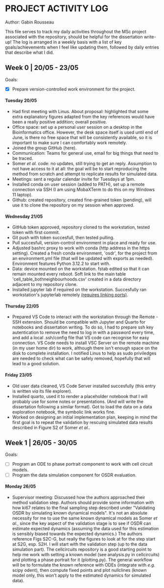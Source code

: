 # PROJECT ACTIVITY LOG

Author: Gabin Rousseau

This file serves to track my daily activities throughout the MSc project associated with the repository, should be helpful for the dissertation write-up!
The log is arranged in a weekly basis with a list of key goals/achievements when I feel like updating them, followed by daily entries that describe what I did.

## Week 0 | 20/05 - 23/05
Goals: 

- [X] Prepare version-controlled work environment for the project.
 
#### Tuesday 20/05
- Had first meeting with Linus. About proposal: highlighted that some extra explanatory figures adapted from the key references would have been a really positive addition; overall positive.
- Office space: set up a personal user session on a desktop in the Bioinformatics office. However, the desk space itself is used until end of June, is there no free space that will be consistently available, so it is important to make sure I can comfortably work remotely.
- Joined the group GitHub (here).
- Communication: Teams for general use, email for big things that need to be traced.
- Somer _et al._ code: no updates, still trying to get an reply. Assumption to not have access to it at all: the goal will be to start reproducing the method from scratch and attempt to replicate results for simulated data.
- Meetings: sent a regular calendar invite for Tuesdays at 1pm.
- Installed conda on user session (added to PATH), set up a remote connection via SSH (I am using MobaXTerm to do this on my Windows 11 laptop).
- Github: created repository, created fine-grained token (pending), will use it to clone the repository on my session when approved.

#### Wednesday 21/05

- GitHub token approved, repository cloned to the workstation, tested token with first commit.
- Git push with token succesfull, then tested pulling.
- Pull succesfull, version-control environment in place and ready for use.
- Adjusted bashrc proxy to work with conda (http address in the https setting). Created a fresh conda environment, 'osdr', for the project from an environment.yml file (that will be updated with exports as needed). Environment features Python 3.12.2 to start with.
- Data: device mounted on the workstation. fstab edited so that it can remain mounted every reboot. Soft link to the main table 'cell_table_bothneighbourhoods.csv' created in a data directory adjacent to my repository clone.
- Installed jupyter lab if required on the workstation. Succesfully ran workstation's jupyterlab remotely [(requires linking ports)](https://towardsdatascience.com/access-remote-code-in-a-breeze-with-jupyterlab-via-ssh-8c6a9ffaaa8c/).

#### Thursday 22/05
- Prepared VS Code to interact with the workstation through the Remote - SSH extension. Should be compatible with Jupyter and Quarto for notebooks and dissertation writing. To do so, I had to prepare ssh key autentication to remove the need to log in with a password every time, and add a local .ssh/config file that VS code can recognise for easy connection. VS Code needs to install VSC Server on the remote machine (in my user home dir) to work, although there isn't enough space on the disk to complete installation. I notified Linus to help as sudo priviledges are needed to check what can be safely removed, hopefully that will lead to a good solution.

#### Friday 23/05
- Old user data cleaned, VS Code Server installed succesfully (this entry is written _via_ its file explorer).
- Installed quarto, used it to render a placeholder notebook that I will probably use for some notes or presentations. (And will write the dissertation following a similar format). Got to load the data on a data exploration notebook, the symbolic link works fine.
- Worked on designing an initial implementation plan, keeping in mind the first goal is to repeat the validation by rescuing simulated data results described in Figure S2 of Somer _et al._.

## Week 1 | 26/05 - 30/05
Goals: 

- [ ] Program an ODE to phase portrait component to work with cell circuit models.
- [ ] Program the data simulation component for OSDR evaluation.

#### Monday 26/05
- Supervisor meeting: Discussed how the authors approached their method validation step. Authors should provide some information with how ki67 relates to the final sampling step described under "Validating OSDR by simulating known dynamical models". It's not an absolute necessity for me to use the same known dynamical models as Somer _et al._, since the key aspect of the validation stage is to see if OSDR can estimate expected dynamics (assuming the data used for this estimation is sensibly biased towards the expected dynamics.) The authors reference Figs S2C-G, but really the figures to look at for the step start at S2G, esp. S2H. I will start with the validation step (up to the data simulation part). The cellcircuits repository is a good starting point to help me work with setting a known model (see analysis.py in cellcircuits) and plotting a phase portrait for it (plotting.py). The general workflow will be to formulate the known reference with ODEs (integrate with _e.g._ scipy odent), then compute fixed points and plot nullclines (known model only, this won't apply to the estimated dynamics for simulated data).
